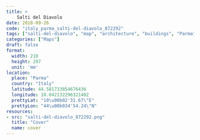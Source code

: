 ```yaml
---
title: > 
    Salti del Diavolo
date: 2018-09-26
code: "italy_parma_salti-del-diavolo_872292"
tags: ["salti-del-diavolo", "map", "architecture", "buildings", "Parma", "Italy"]
categories: ["Maps"]
draft: false
format:
  width: 210
  height: 297
  unit: 'mm'
location:
  place: "Parma"
  country: "Italy"
  latitude: 44.581733854676436
  longitude: 10.042132296321402
  prettyLat: "10\u00b02'31.67\"E"
  prettyLon: "44\u00b034'54.24\"N"
resources:
- src: "salti-del-diavolo_872292.png"
  title: "Cover"
  name: cover
---
```

